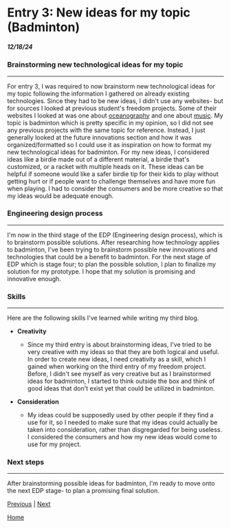 # Entry 3: New ideas for my topic (Badminton)
##### 12/18/24

### Brainstorming new technological ideas for my topic

---

For entry 3, I was required to now brainstorm new technological ideas for my topic following the information I gathered on already existing technologies. Since they had to be new ideas, I didn't use any websites- but for sources I looked at previous student's  freedom projects. Some of their websites I looked at was one about [oceanography](https://austinl1905.github.io/sep10-freedom-project/) and one about [music](https://jairop2409.github.io/sep10-freedom-project/). My topic is badminton which is pretty specific in my opinion, so I did not see any previous projects with the same topic for reference. Instead, I just generally looked at the future innovations section and how it was organized/formatted so I could use it as inspiration on how to format my new technological ideas for badminton. For my new ideas, I considered ideas like a birdie made out of a different material, a birdie that's customized, or a racket with multiple heads on it. These ideas can be helpful if someone would like a safer birdie tip for their kids to play without getting hurt or if people want to challenge themselves and have more fun when playing. I had to consider the consumers and be more creative so that my ideas would be adequate enough. 

### Engineering design process 

---

I'm now in the third stage of the EDP (Engineering design process), which is to brainstorm possible solutions. After researching how technology applies to badminton, I've been trying to brainstorm possible new innovations and technologies that could be a benefit to badminton. For the next stage of EDP which is stage four; to plan the possible solution, I plan to finalize my solution for my prototype. I hope that my solution is promising and innovative enough. 

### Skills

---

Here are the following skills I've learned while writing my third blog. 

- **Creativity**
  - Since my third entry is about brainstorming ideas, I've tried to be very creative with my ideas so that they are both logical and useful. In order to create new ideas, I need creativity as a skill, which I gained when working on the third entry of my freedom project. Before, I didn't see myself as very creative but as I brainstormed ideas for badminton, I started to think outside the box and think of good ideas that don't exist yet that could be utilized in badminton.
  
- **Consideration**
  - My ideas could be supposedly used by other people if they find a use for it, so I needed to make sure that my ideas could actually be taken into consideration, rather than disgregarded for being useless. I considered the consumers and how my new ideas would come to use for my project.
  
### Next steps

---

After brainstorming possible ideas for badminton, I'm ready to move onto the next EDP stage- to plan a promising final solution. 

[Previous](entry02.md) | [Next](entry04.md)

[Home](../README.md)
